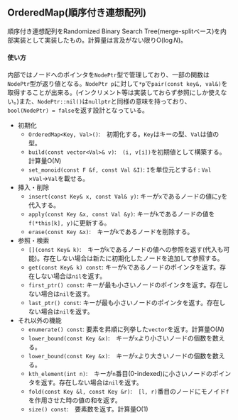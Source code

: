 ## OrderedMap(順序付き連想配列)

順序付き連想配列をRandomized Binary Search Tree(merge-splitベース)を内部実装として実装したもの。計算量は言及がない限り$\mathrm{O}(\log N)$。

#### 使い方

内部ではノードへのポインタを`NodePtr`型で管理しており、一部の関数は`NodePtr`型が返り値となる。`NodePtr p`に対して`*p`で`pair(const key&, val&)`を取得することが出来る。(インクリメント等は実装しておらず参照にしか使えない。)また、`NodePtr::nil()`は`nullptr`と同様の意味を持っており、`bool(NodePtr) = false`を返す設計となっている。

- 初期化
  - `OrderedMap<Key, Val>()`:　初期化する。`Key`はキーの型、`Val`は値の型。
  - `build(const vector<Val>& v)`:　`(i, v[i])`を初期値として構築する。計算量$\mathrm{O}(N)$
  - `set_monoid(const F &f, const Val &I)`: `I`を単位元とする`f` : `Val` $\times$`Val`$\rightarrow$`Val`を載せる。
- 挿入・削除
  - `insert(const Key& x, const Val& y)`: キーが`x`であるノードの値に`y`を代入する。
  - `apply(const Key &x, const Val &y)`: キーが`k`であるノードの値を`f(*this[k], y)`に更新する。
  - `erase(const Key &x)`:　キーが`k`であるノードを削除する。
- 参照・検索
  - `[](const Key& k)`:　キーが`k`であるノードの値への参照を返す(代入も可能)。存在しない場合は新たに初期化したノードを追加して参照する。
  - `get(const Key& k) const`: キーが`k`であるノードのポインタを返す。存在しない場合は`nil`を返す。
  - `first_ptr() const`: キーが最も小さいノードのポインタを返す。存在しない場合は`nil`を返す。
  - `last_ptr() const`: キーが最も小さいノードのポインタを返す。存在しない場合は`nil`を返す。
- それ以外の機能
  - `enumerate() const`: 要素を昇順に列挙した`vector`を返す。計算量$\mathrm{O}(N)$
  - `lower_bound(const Key &x)`:　キーが`x`より小さいノードの個数を数える。
  - `lower_bound(const Key &x)`:　キーが`x`より大きいノードの個数を数える。
  - `kth_element(int n)`:　キーが`n`番目(0-indexed)に小さいノードのポインタを返す。存在しない場合は`nil`を返す。
  - `fold(const Key &l, const Key &r)`:　`[l, r)`番目のノードにモノイド`f`を作用させた時の値の和を返す。
  - `size() const`:　要素数を返す。計算量$\mathrm{O}(1)$
